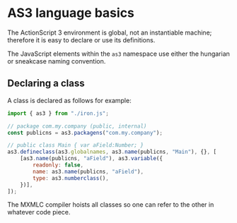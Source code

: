 # AS3 language basics

The ActionScript 3 environment is global, not an instantiable machine; therefore it is easy to declare or use its definitions.

The JavaScript elements within the `as3` namespace use either the hungarian or sneakcase naming convention.

## Declaring a class

A class is declared as follows for example:

```js
import { as3 } from "./iron.js";

// package com.my.company (public, internal)
const publicns = as3.packagens("com.my.company");

// public class Main { var aField:Number; }
as3.defineclass(as3.globalnames, as3.name(publicns, "Main"), {}, [
    [as3.name(publicns, "aField"), as3.variable({
        readonly: false,
        name: as3.name(publicns, "aField"),
        type: as3.numberclass(),
    })],
]);
```

The MXMLC compiler hoists all classes so one can refer to the other in whatever code piece.
